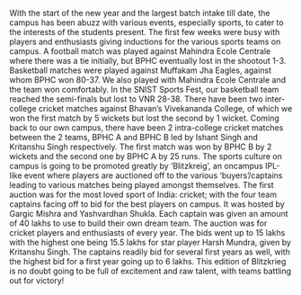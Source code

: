 <!-- TITLE: Striker -->
<!-- SUBTITLE: -->

With the start of the new year and the largest batch intake till date, the campus has been abuzz with various events, especially sports, to cater to the interests of
the students present. The first few weeks were busy with players and enthusiasts giving inductions for the various sports teams on campus.
A football match was played against Mahindra Ecole Centrale where there was a tie initially, but BPHC eventually lost in the shootout 1-3. Basketball matches were
played against Muffakam Jha Eagles, against whom BPHC won 80-37. We also played with Mahindra Ecole Centrale and the team won comfortably. In the SNIST
Sports Fest, our basketball team reached the semi-finals but lost to VNR 28-38. There have been two inter-college cricket matches against Bhavan’s Vivekananda
College, of which we won the first match by 5 wickets but lost the second by 1 wicket.
Coming back to our own campus, there have been 2 intra-college cricket matches between the 2 teams, BPHC A and BPHC B led by Ishant Singh and Kritanshu Singh
respectively. The first match was won by BPHC B by 2 wickets and the second one by BPHC A by 25 runs. The sports culture on campus is going to
be promoted greatly by ‘Blitzkreig’, an oncampus IPL-like event where players are auctioned off to the various ‘buyers’/captains leading to various matches being
played amongst themselves. The first auction was for the most loved sport of India: cricket; with the four team captains facing off to bid for the best players on campus. It 
was hosted by Gargic Mishra and Yashvardhan Shukla. Each captain was given an amount of 40 lakhs to use to build their own dream team.
The auction was for cricket players and enthusiasts of every year. The bids went up to 15 lakhs with the highest one being 15.5 lakhs for star player Harsh Mundra,
given by Kritanshu Singh. The captains readily bid for several first years as well, with the highest bid for a first year going up to 6 lakhs.
This edition of Blitzkrieg is no doubt going to be full of excitement and raw talent, with teams battling out for victory!
